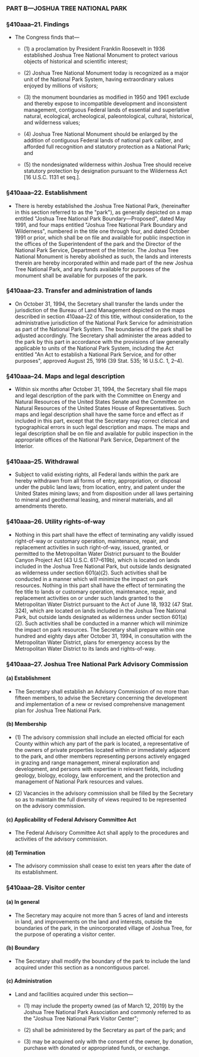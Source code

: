 ### PART B—JOSHUA TREE NATIONAL PARK

### §410aaa–21. Findings
* The Congress finds that—

  * (1) a proclamation by President Franklin Roosevelt in 1936 established Joshua Tree National Monument to protect various objects of historical and scientific interest;

  * (2) Joshua Tree National Monument today is recognized as a major unit of the National Park System, having extraordinary values enjoyed by millions of visitors;

  * (3) the monument boundaries as modified in 1950 and 1961 exclude and thereby expose to incompatible development and inconsistent management, contiguous Federal lands of essential and superlative natural, ecological, archeological, paleontological, cultural, historical, and wilderness values;

  * (4) Joshua Tree National Monument should be enlarged by the addition of contiguous Federal lands of national park caliber, and afforded full recognition and statutory protection as a National Park; and

  * (5) the nondesignated wilderness within Joshua Tree should receive statutory protection by designation pursuant to the Wilderness Act [16 U.S.C. 1131 et seq.].

### §410aaa–22. Establishment
* There is hereby established the Joshua Tree National Park, (hereinafter in this section referred to as the "park"), as generally depicted on a map entitled "Joshua Tree National Park Boundary—Proposed", dated May 1991, and four maps entitled "Joshua Tree National Park Boundary and Wilderness", numbered in the title one through four, and dated October 1991 or prior, which shall be on file and available for public inspection in the offices of the Superintendent of the park and the Director of the National Park Service, Department of the Interior. The Joshua Tree National Monument is hereby abolished as such, the lands and interests therein are hereby incorporated within and made part of the new Joshua Tree National Park, and any funds available for purposes of the monument shall be available for purposes of the park.

### §410aaa–23. Transfer and administration of lands
* On October 31, 1994, the Secretary shall transfer the lands under the jurisdiction of the Bureau of Land Management depicted on the maps described in section 410aaa–22 of this title, without consideration, to the administrative jurisdiction of the National Park Service for administration as part of the National Park System. The boundaries of the park shall be adjusted accordingly. The Secretary shall administer the areas added to the park by this part in accordance with the provisions of law generally applicable to units of the National Park System, including the Act entitled "An Act to establish a National Park Service, and for other purposes", approved August 25, 1916 (39 Stat. 535; 16 U.S.C. 1, 2–4).

### §410aaa–24. Maps and legal description
* Within six months after October 31, 1994, the Secretary shall file maps and legal description of the park with the Committee on Energy and Natural Resources of the United States Senate and the Committee on Natural Resources of the United States House of Representatives. Such maps and legal description shall have the same force and effect as if included in this part, except that the Secretary may correct clerical and typographical errors in such legal description and maps. The maps and legal description shall be on file and available for public inspection in the appropriate offices of the National Park Service, Department of the Interior.

### §410aaa–25. Withdrawal
* Subject to valid existing rights, all Federal lands within the park are hereby withdrawn from all forms of entry, appropriation, or disposal under the public land laws; from location, entry, and patent under the United States mining laws; and from disposition under all laws pertaining to mineral and geothermal leasing, and mineral materials, and all amendments thereto.

### §410aaa–26. Utility rights-of-way
* Nothing in this part shall have the effect of terminating any validly issued right-of-way or customary operation, maintenance, repair, and replacement activities in such right-of-way, issued, granted, or permitted to the Metropolitan Water District pursuant to the Boulder Canyon Project Act (43 U.S.C. 617–619b), which is located on lands included in the Joshua Tree National Park, but outside lands designated as wilderness under section 601(a)(2). Such activities shall be conducted in a manner which will minimize the impact on park resources. Nothing in this part shall have the effect of terminating the fee title to lands or customary operation, maintenance, repair, and replacement activities on or under such lands granted to the Metropolitan Water District pursuant to the Act of June 18, 1932 (47 Stat. 324), which are located on lands included in the Joshua Tree National Park, but outside lands designated as wilderness under section 601(a)(2). Such activities shall be conducted in a manner which will minimize the impact on park resources. The Secretary shall prepare within one hundred and eighty days after October 31, 1994, in consultation with the Metropolitan Water District, plans for emergency access by the Metropolitan Water District to its lands and rights-of-way.

### §410aaa–27. Joshua Tree National Park Advisory Commission
#### (a) Establishment
* The Secretary shall establish an Advisory Commission of no more than fifteen members, to advise the Secretary concerning the development and implementation of a new or revised comprehensive management plan for Joshua Tree National Park.

#### (b) Membership
* (1) The advisory commission shall include an elected official for each County within which any part of the park is located, a representative of the owners of private properties located within or immediately adjacent to the park, and other members representing persons actively engaged in grazing and range management, mineral exploration and development, and persons with expertise in relevant fields, including geology, biology, ecology, law enforcement, and the protection and management of National Park resources and values.

* (2) Vacancies in the advisory commission shall be filled by the Secretary so as to maintain the full diversity of views required to be represented on the advisory commission.

#### (c) Applicability of Federal Advisory Committee Act
* The Federal Advisory Committee Act shall apply to the procedures and activities of the advisory commission.

#### (d) Termination
* The advisory commission shall cease to exist ten years after the date of its establishment.

### §410aaa–28. Visitor center
#### (a) In general
* The Secretary may acquire not more than 5 acres of land and interests in land, and improvements on the land and interests, outside the boundaries of the park, in the unincorporated village of Joshua Tree, for the purpose of operating a visitor center.

#### (b) Boundary
* The Secretary shall modify the boundary of the park to include the land acquired under this section as a noncontiguous parcel.

#### (c) Administration
* Land and facilities acquired under this section—

  * (1) may include the property owned (as of March 12, 2019) by the Joshua Tree National Park Association and commonly referred to as the "Joshua Tree National Park Visitor Center";

  * (2) shall be administered by the Secretary as part of the park; and

  * (3) may be acquired only with the consent of the owner, by donation, purchase with donated or appropriated funds, or exchange.